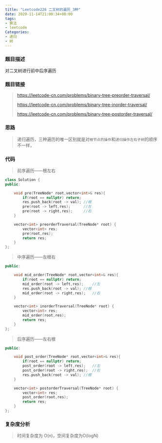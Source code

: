```yaml
---
title: "Leetcode226 二叉树的遍历_3种"
date: 2020-11-14T21:00:34+08:00
tags:
- 算法
- leetcode
Categories:
- 递归
- 树
---
```


### **题目描述**

对二叉树进行前中后序遍历

### **题目链接**

> https://leetcode-cn.com/problems/binary-tree-preorder-traversal/
>
> https://leetcode-cn.com/problems/binary-tree-inorder-traversal/
>
> https://leetcode-cn.com/problems/binary-tree-postorder-traversal/

### **思路**

> 递归遍历，三种遍历的唯一区别就是对`根节点的操作`和`递归操作左右子树`的顺序不一样，

### **代码**

> 前序遍历——根左右

```c++
class Solution {
public:

    void pre(TreeNode* root,vector<int>& res){
        if(root == nullptr) return;
        res.push_back(root -> val);	//根
        pre(root -> left,res);		//左
        pre(root -> right,res);		//右
    }

    vector<int> preorderTraversal(TreeNode* root) {
        vector<int> res;
        pre(root,res);
        return res;
    }
};
```

> 中序遍历——左根右

```c++
public:

    void mid_order(TreeNode* root,vector<int>& res){
        if(root == nullptr) return;
        mid_order(root -> left,res);	//左
        res.push_back(root -> val);	//根
        mid_order(root -> right,res);	//右
    }

    vector<int> inorderTraversal(TreeNode* root) {
        vector<int> res;
        mid_order(root,res);
        return res;
    }
};
```

> 后序遍历——左右根

```c++
public:

    void post_order(TreeNode* root,vector<int>& res){
        if(root == nullptr) return;
        post_order(root -> left,res);	//左
        post_order(root -> right,res);	//右
        res.push_back(root -> val);	//根
    }

    vector<int> postorderTraversal(TreeNode* root) {
        vector<int> res;
        post_order(root,res);
        return res;
    }
};
```

### **复杂度分析**

> 时间复杂度为 O(n)，空间复杂度为O(logN)